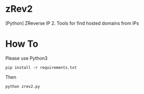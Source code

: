 # zRev2
[Python] ZReverse IP 2. Tools for find hosted domains from IPs
# How To
Please use Python3
```
pip install -r requirements.txt
```
Then
```
python zrev2.py
```
